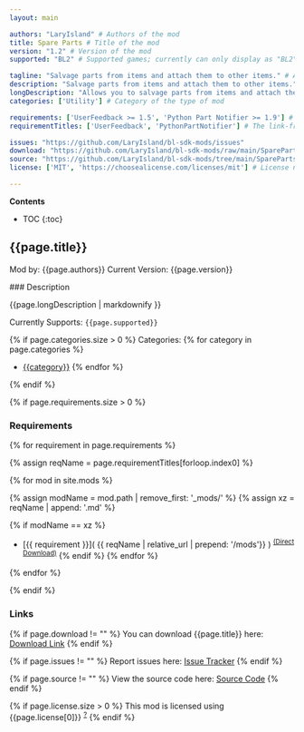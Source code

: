 ```yaml
---
layout: main

authors: "LaryIsland" # Authors of the mod
title: Spare Parts # Title of the mod
version: "1.2" # Version of the mod
supported: "BL2" # Supported games; currently can only display as "BL2", "BL2 + TPS", or "TPS"

tagline: "Salvage parts from items and attach them to other items." # A short description of the mod itself.
description: "Salvage parts from items and attach them to other items." # This is set in order to keep the SEO proper
longDescription: "Allows you to salvage parts from items and attach them to other items.\nJust select an item from your backpack, hover over another item and press the 'salvage' hotkey. Default is [C]\nNote: the item you salvage parts from will be destroyed in the process." # Description of what the mod can do
categories: ['Utility'] # Category of the type of mod

requirements: ['UserFeedback >= 1.5', 'Python Part Notifier >= 1.9'] # Requirements for the given mod
requirementTitles: ['UserFeedback', 'PythonPartNotifier'] # The link-friendly name of the requirements

issues: "https://github.com/LaryIsland/bl-sdk-mods/issues"
download: "https://github.com/LaryIsland/bl-sdk-mods/raw/main/SpareParts/SpareParts.zip"
source: "https://github.com/LaryIsland/bl-sdk-mods/tree/main/SpareParts" # Link to source code
license: ['MIT', 'https://choosealicense.com/licenses/mit'] # License name, link about the license from https://choosealicense.com/

---
```

**Contents**
* TOC
{:toc}

## {{page.title}}

Mod by: {{page.authors}}
Current Version: {{page.version}}

<p></p>
### Description

{{page.longDescription | markdownify }}

Currently Supports: `{{page.supported}}`

{% if page.categories.size > 0 %}
Categories:
{% for category in page.categories %}
  * [{{category}}](/types/{{category}})
{% endfor %}
<p></p>
{% endif %}

{% if page.requirements.size > 0 %}
### Requirements

{% for requirement in page.requirements %}

{% assign reqName = page.requirementTitles[forloop.index0] %}

{% for mod in site.mods %}

{% assign modName = mod.path | remove_first: '_mods/' %}
{% assign xz = reqName | append: '.md' %}

{% if modName == xz %}
* [{{ requirement }}]( {{ reqName | relative_url | prepend: '/mods'}} ) <sup>[(Direct Download)]({{mod.download}})</sup>
{% endif %}
{% endfor %}

{% endfor %}
<p></p>
{% endif %}

### Links

{% if page.download != "" %}
You can download {{page.title}} here: [Download Link]({{page.download}})
{% endif %}

{% if page.issues != "" %}
Report issues here: [Issue Tracker]({{page.issues}})
{% endif %}

{% if page.source != "" %}
View the source code here: [Source Code]({{page.source}})
{% endif %}

{% if page.license.size > 0 %}
This mod is licensed using {{page.license[0]}} <sup>[?]({{page.license[1]}})</sup>
{% endif %}
